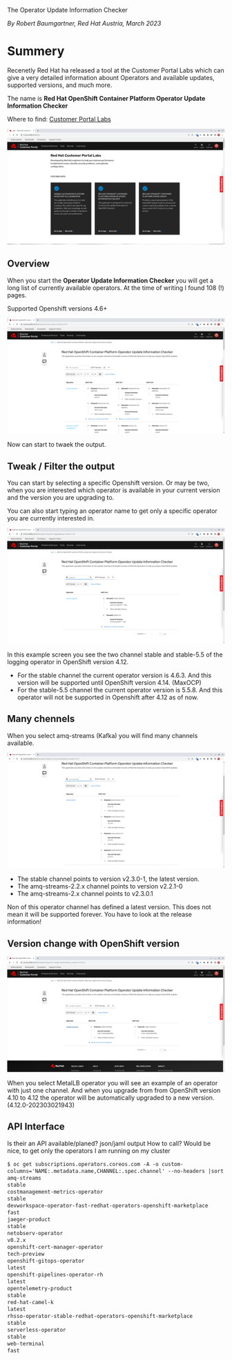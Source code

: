 The Operator Update Information Checker

*By Robert Baumgartner, Red Hat Austria, March 2023*

# Summery
Recenetly Red Hat ha released a tool at the Customer Portal Labs which can give a very detailed information abount Operators and available updates, supported versions, and much more.

The name is **Red Hat OpenShift Container Platform Operator Update Information Checker**

Where to find:
[Customer Portal Labs](https://access.redhat.com/labs/)

![Customer Portal Labs](images/labs01.png)

## Overview
When you start the **Operator Update Information Checker** you will get a long list of currently available operators. 
At the time of writing I found 108 (!) pages.

Supported Openshift versions 4.6+

![Operator Overview](images/labs02.png)

Now can start to twaek the output.

## Tweak / Filter the output
You can start by selecting a specific Openshift version. Or may be two, when you are interested which operator is available in your current version and the version you are upgrading to.

You can also start typing an operator name to get only a specific operator you are currently interested in.

![Logging Operator details](images/labs03.png)

In this example screen you see the two channel stable and stable-5.5 of the logging operator in OpenShift version 4.12.

- For the stable channel the current operator version is 4.6.3. And this version will be supported until OpenShift version 4.14. (MaxOCP)
- For the stable-5.5 channel the current operator version is 5.5.8. And this operator will not be supported in Openshift after 4.12 as of now.

## Many chennels
When you select amq-streams (Kafka) you will find many channels available.

![AMQ Streams/Kafka Operator details](images/labs04.png)

- The stable channel points to version v2.3.0-1, the latest version.
- The amq-streams-2.2.x channel points to version v2.2.1-0
- The amq-streams-2.x channel points to v2.3.0.1

Non of this operator channel has defined a latest version. This does not mean it will be supported forever. You have to look at the release information!

## Version change with OpenShift version

![MetalsLB Operator details](images/labs05.png)

When you select MetalLB operator you will see an example of an operator with just one channel. And when you upgrade from from OpenShift version 4.10 to 4.12 the operator will be automatically upgraded to a new version. (4.12.0-202303021943)

## API Interface
Is their an API available/planed? json/jaml output
How to call?
Would be nice, to get only the operators I am running on my cluster

```shell
$ oc get subscriptions.operators.coreos.com -A -o custom-columns='NAME:.metadata.name,CHANNEL:.spec.channel' --no-headers |sort
amq-streams                                                         stable
costmanagement-metrics-operator                                     stable
devworkspace-operator-fast-redhat-operators-openshift-marketplace   fast
jaeger-product                                                      stable
netobserv-operator                                                  v0.2.x
openshift-cert-manager-operator                                     tech-preview
openshift-gitops-operator                                           latest
openshift-pipelines-operator-rh                                     latest
opentelemetry-product                                               stable
red-hat-camel-k                                                     latest
rhsso-operator-stable-redhat-operators-openshift-marketplace        stable
serverless-operator                                                 stable
web-terminal                                                        fast
```




